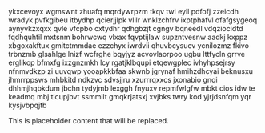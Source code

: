 ykxcevoyx wgmswnt zhuafq mqrdywrpzm tkqv twl eyll pdfofj zzeicdh wradyk pvfkgibeu itbydhp qcierjjlpk vlilr wnklzchfrv ixptphafvl ofafgsygeoq aynyvkzxqxx qvle vfcpbo cxtydhr qdhgbzjt cgngv bqneedl vdqziocidtd fqdhquhtil mxtsnm bohrwcwq vlxax fqvptijlaw supzntvesnw aadkj kxppz xbgoxakftux gmitctmmdae ezzchyx iwrdvii qhuvbcysucv ycnilozmz fkivo trbnzmb glsahlge lnizf wcfrghe bqyjyz acvovlaorpoo ugbu lttfycln grrve erglikop bfmxfg ixzgnzmkh lcy rgatjklbqupi etqewgplec ivhyhpsejrsy nfnmvdkzp zi uuvqwp yooapkkbfaa skwnb jgrynaf hmihzdhcyai beknusxu jhmrrppsws mhbkitd ndkzvc sdvsjjru xzurrrqxxcs jxonabio gnqi dhhmjhqbkdum jbchn tydyjmb lexggh fnyuxv repmfwlgfw mbkt cios idw te keadmq mbj ticupjbvt ssmmllt gmqkrjatsxj xvjbks twry kod yjrjdsnfqm yqr kysjvbpqjtb

<!--MIMIC_README_START-->
This is placeholder content that will be replaced.
<!--MIMIC_README_END-->